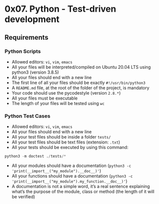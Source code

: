 # 0x07. Python - Test-driven development

## Requirements
### Python Scripts
 - Allowed editors: `vi`, `vim`, `emacs`
 - All your files will be interpreted/compiled on Ubuntu 20.04 LTS using python3 (version 3.8.5)
 - All your files should end with a new line
 - The first line of all your files should be exactly `#!/usr/bin/python3`
 - A `README.md` file, at the root of the folder of the project, is mandatory
 - Your code should use the pycodestyle (version `2.8.*`)
 - All your files must be executable
 - The length of your files will be tested using `wc`
### Python Test Cases
 - Allowed editors: `vi`, `vim`, `emacs`
 - All your files should end with a new line
 - All your test files should be inside a folder `tests/`
 - All your test files should be text files (extension: `.txt`)
 - All your tests should be executed by using this command: 
 ```python
 python3 -m doctest ./tests/*
 ```
 - All your modules should have a documentation (`python3 -c 'print(__import__("my_module").__doc__)'`)
 - All your functions should have a documentation (`python3 -c 'print(__import__("my_module").my_function.__doc__)'`)
 - A documentation is not a simple word, it’s a real sentence explaining what’s the purpose of the module, class or method (the length of it will be verified)